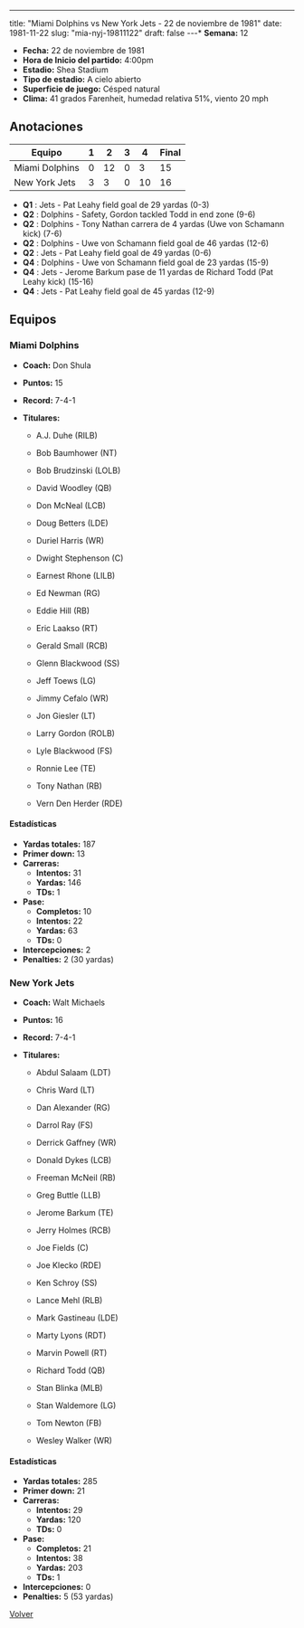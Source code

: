 ---
title: "Miami Dolphins vs New York Jets - 22 de noviembre de 1981"
date: 1981-11-22
slug: "mia-nyj-19811122"
draft: false
---* **Semana:** 12
* **Fecha:** 22 de noviembre de 1981
* **Hora de Inicio del partido:** 4:00pm
* **Estadio:** Shea Stadium
* **Tipo de estadio:** A cielo abierto
* **Superficie de juego:** Césped natural
* **Clima:** 41 grados Farenheit, humedad relativa 51%, viento 20 mph




## Anotaciones
| Equipo | 1 | 2 | 3 | 4 | Final |
|--------|---|---|---|---|-------|
| Miami Dolphins  | 0 | 12 | 0 | 3  | 15 |
| New York Jets  | 3 | 3 | 0 | 10  | 16 |
* **Q1** : Jets - Pat Leahy field goal de 29 yardas (0-3)
* **Q2** : Dolphins - Safety, Gordon tackled Todd in end zone (9-6)
* **Q2** : Dolphins - Tony Nathan carrera de 4 yardas (Uwe von Schamann kick) (7-6)
* **Q2** : Dolphins - Uwe von Schamann field goal de 46 yardas (12-6)
* **Q2** : Jets - Pat Leahy field goal de 49 yardas (0-6)
* **Q4** : Dolphins - Uwe von Schamann field goal de 23 yardas (15-9)
* **Q4** : Jets - Jerome Barkum pase de 11 yardas de Richard Todd (Pat Leahy kick) (15-16)
* **Q4** : Jets - Pat Leahy field goal de 45 yardas (12-9)


## Equipos


### Miami Dolphins
* **Coach:** Don Shula
* **Puntos:** 15
* **Record:** 7-4-1
* **Titulares:** 

  * A.J. Duhe (RILB) 

  * Bob Baumhower (NT) 

  * Bob Brudzinski (LOLB) 

  * David Woodley (QB) 

  * Don McNeal (LCB) 

  * Doug Betters (LDE) 

  * Duriel Harris (WR) 

  * Dwight Stephenson (C) 

  * Earnest Rhone (LILB) 

  * Ed Newman (RG) 

  * Eddie Hill (RB) 

  * Eric Laakso (RT) 

  * Gerald Small (RCB) 

  * Glenn Blackwood (SS) 

  * Jeff Toews (LG) 

  * Jimmy Cefalo (WR) 

  * Jon Giesler (LT) 

  * Larry Gordon (ROLB) 

  * Lyle Blackwood (FS) 

  * Ronnie Lee (TE) 

  * Tony Nathan (RB) 

  * Vern Den Herder (RDE) 

#### Estadísticas
* **Yardas totales:** 187
* **Primer down:** 13
* **Carreras:**
  * **Intentos:** 31
  * **Yardas:** 146
  * **TDs:** 1
* **Pase:**
  * **Completos:** 10
  * **Intentos:** 22
  * **Yardas:** 63
  * **TDs:** 0
* **Intercepciones:** 2
* **Penalties:** 2 (30 yardas)

### New York Jets
* **Coach:** Walt Michaels
* **Puntos:** 16
* **Record:** 7-4-1
* **Titulares:** 

  * Abdul Salaam (LDT) 

  * Chris Ward (LT) 

  * Dan Alexander (RG) 

  * Darrol Ray (FS) 

  * Derrick Gaffney (WR) 

  * Donald Dykes (LCB) 

  * Freeman McNeil (RB) 

  * Greg Buttle (LLB) 

  * Jerome Barkum (TE) 

  * Jerry Holmes (RCB) 

  * Joe Fields (C) 

  * Joe Klecko (RDE) 

  * Ken Schroy (SS) 

  * Lance Mehl (RLB) 

  * Mark Gastineau (LDE) 

  * Marty Lyons (RDT) 

  * Marvin Powell (RT) 

  * Richard Todd (QB) 

  * Stan Blinka (MLB) 

  * Stan Waldemore (LG) 

  * Tom Newton (FB) 

  * Wesley Walker (WR) 

#### Estadísticas
* **Yardas totales:** 285
* **Primer down:** 21
* **Carreras:**
  * **Intentos:** 29
  * **Yardas:** 120
  * **TDs:** 0
* **Pase:**
  * **Completos:** 21
  * **Intentos:** 38
  * **Yardas:** 203
  * **TDs:** 1
* **Intercepciones:** 0
* **Penalties:** 5 (53 yardas)


[Volver](/historia/1981)
